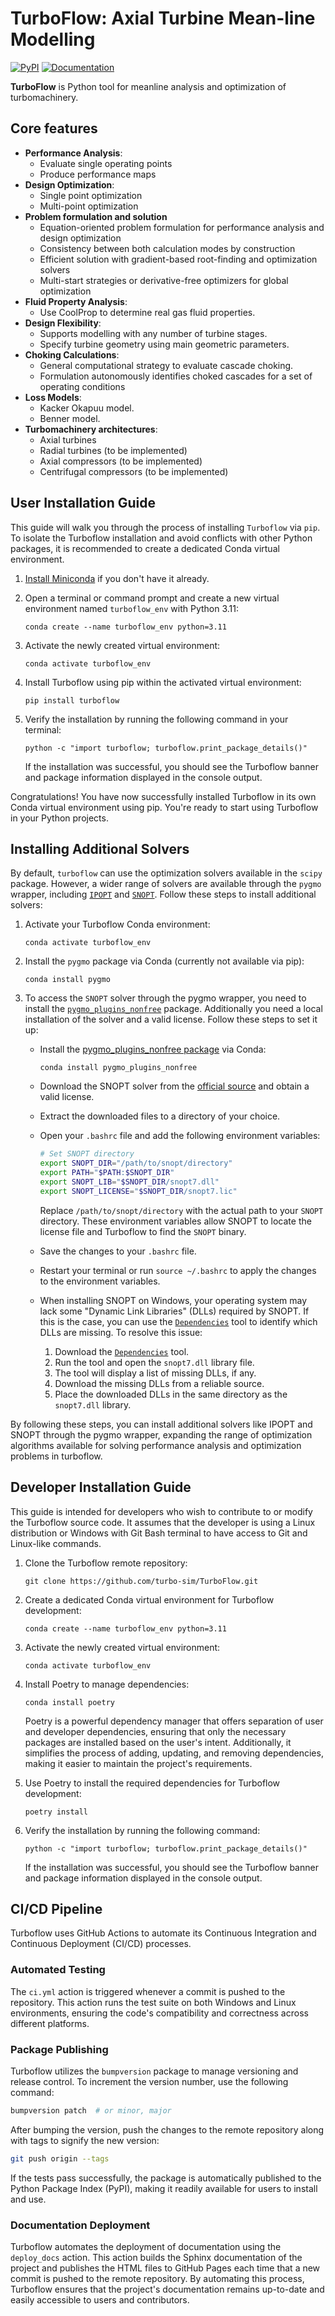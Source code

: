 
# TurboFlow: Axial Turbine Mean-line Modelling

[![PyPI](https://img.shields.io/pypi/v/turboflow.svg)](https://pypi.org/project/turboflow/)
[![Documentation](https://img.shields.io/badge/docs-latest-blue.svg)](https://turbo-sim.github.io/TurboFlow/)

**TurboFlow** is Python tool for meanline analysis and optimization of turbomachinery.


## Core features

- **Performance Analysis**: 
  - Evaluate single operating points
  - Produce performance maps
- **Design Optimization**: 
  - Single point optimization
  - Multi-point optimization
- **Problem formulation and solution**
  - Equation-oriented problem formulation for performance analysis and design optimization
  - Consistency between both calculation modes by construction
  - Efficient solution with gradient-based root-finding and optimization solvers
  - Multi-start strategies or derivative-free optimizers for global optimization
- **Fluid Property Analysis**:
  - Use CoolProp to determine real gas fluid properties.
- **Design Flexibility**: 
  - Supports modelling with any number of turbine stages.
  - Specify turbine geometry using main geometric parameters.
- **Choking Calculations**:
  - General computational strategy to evaluate cascade choking.
  - Formulation autonomously identifies choked cascades for a set of operating conditions
- **Loss Models**: 
  - Kacker Okapuu model.
  - Benner model.
- **Turbomachinery architectures**:
  - Axial turbines
  - Radial turbines (to be implemented)
  - Axial compressors (to be implemented)
  - Centrifugal compressors (to be implemented)


## User Installation Guide

This guide will walk you through the process of installing `Turboflow` via `pip`. To isolate the Turboflow installation and avoid conflicts with other Python packages, it is recommended to create a dedicated Conda virtual environment.

1. [Install Miniconda](https://docs.anaconda.com/free/miniconda/miniconda-install/) if you don't have it already.

2. Open a terminal or command prompt and create a new virtual environment named `turboflow_env` with Python 3.11:
   ```
   conda create --name turboflow_env python=3.11
   ```

3. Activate the newly created virtual environment:
   ```
   conda activate turboflow_env
   ```

4. Install Turboflow using pip within the activated virtual environment:
   ```
   pip install turboflow
   ```

5. Verify the installation by running the following command in your terminal:
   ```
   python -c "import turboflow; turboflow.print_package_details()"
   ```

   If the installation was successful, you should see the Turboflow banner and package information displayed in the console output.

Congratulations! You have now successfully installed Turboflow in its own Conda virtual environment using pip. You're ready to start using Turboflow in your Python projects.


## Installing Additional Solvers

By default, `turboflow` can use the optimization solvers available in the `scipy` package. However, a wider range of solvers are available through the `pygmo` wrapper, including [`IPOPT`](https://coin-or.github.io/Ipopt/) and [`SNOPT`](https://ccom.ucsd.edu/~optimizers/docs/snopt/introduction.html). Follow these steps to install additional solvers:

1. Activate your Turboflow Conda environment:
   ```
   conda activate turboflow_env
   ```

2. Install the `pygmo` package via Conda (currently not available via pip):
   ```
   conda install pygmo
   ```

3. To access the `SNOPT` solver through the pygmo wrapper, you need to install the [`pygmo_plugins_nonfree`](https://ccom.ucsd.edu/~optimizers/solvers/snopt/) package. Additionally you need a local installation of the solver and a valid license. Follow these steps to set it up:
   - Install the [pygmo_plugins_nonfree package](https://esa.github.io/pagmo_plugins_nonfree/) via Conda:
      ```
      conda install pygmo_plugins_nonfree
      ```
   - Download the SNOPT solver from the [official source](https://ccom.ucsd.edu/~optimizers/solvers/snopt/) and obtain a valid license.
   - Extract the downloaded files to a directory of your choice.
   - Open your `.bashrc` file and add the following environment variables:

     ```bash
     # Set SNOPT directory
     export SNOPT_DIR="/path/to/snopt/directory"
     export PATH="$PATH:$SNOPT_DIR"
     export SNOPT_LIB="$SNOPT_DIR/snopt7.dll"
     export SNOPT_LICENSE="$SNOPT_DIR/snopt7.lic"
     ```

     Replace `/path/to/snopt/directory` with the actual path to your `SNOPT` directory.
     These environment variables allow SNOPT to locate the license file and Turboflow to find the `SNOPT` binary.

   - Save the changes to your `.bashrc` file.
   - Restart your terminal or run `source ~/.bashrc` to apply the changes to the environment variables.   
   - When installing SNOPT on Windows, your operating system may lack some "Dynamic Link Libraries" (DLLs) required by SNOPT. If this is the case, you can use the [`Dependencies`](https://lucasg.github.io/Dependencies/) tool to identify which DLLs are missing. To resolve this issue:

     1. Download the [`Dependencies`](https://lucasg.github.io/Dependencies/) tool.
     2. Run the tool and open the `snopt7.dll` library file.
     3. The tool will display a list of missing DLLs, if any.
     4. Download the missing DLLs from a reliable source.
     5. Place the downloaded DLLs in the same directory as the `snopt7.dll` library.


By following these steps, you can install additional solvers like IPOPT and SNOPT through the pygmo wrapper, expanding the range of optimization algorithms available for solving performance analysis and optimization problems in turboflow.


## Developer Installation Guide

This guide is intended for developers who wish to contribute to or modify the Turboflow source code. It assumes that the developer is using a Linux distribution or Windows with Git Bash terminal to have access to Git and Linux-like commands.

1. Clone the Turboflow remote repository:
   ```
   git clone https://github.com/turbo-sim/TurboFlow.git
   ```

2. Create a dedicated Conda virtual environment for Turboflow development:
   ```
   conda create --name turboflow_env python=3.11
   ```

3. Activate the newly created virtual environment:
   ```
   conda activate turboflow_env
   ```

4. Install Poetry to manage dependencies:
   ```
   conda install poetry
   ```
   Poetry is a powerful dependency manager that offers separation of user and developer dependencies, ensuring that only the necessary packages are installed based on the user's intent. Additionally, it simplifies the process of adding, updating, and removing dependencies, making it easier to maintain the project's requirements.

5. Use Poetry to install the required dependencies for Turboflow development:
   ```
   poetry install
   ```

6. Verify the installation by running the following command:
   ```
   python -c "import turboflow; turboflow.print_package_details()"
   ```

   If the installation was successful, you should see the Turboflow banner and package information displayed in the console output.




## CI/CD Pipeline

Turboflow uses GitHub Actions to automate its Continuous Integration and Continuous Deployment (CI/CD) processes.

### Automated Testing

The `ci.yml` action is triggered whenever a commit is pushed to the repository. This action runs the test suite on both Windows and Linux environments, ensuring the code's compatibility and correctness across different platforms.

### Package Publishing

Turboflow utilizes the `bumpversion` package to manage versioning and release control. To increment the version number, use the following command:

```bash
bumpversion patch  # or minor, major
```

After bumping the version, push the changes to the remote repository along with tags to signify the new version:

```bash
git push origin --tags
```

If the tests pass successfully, the package is automatically published to the Python Package Index (PyPI), making it readily available for users to install and use.

### Documentation Deployment

Turboflow automates the deployment of documentation using the `deploy_docs` action. This action builds the Sphinx documentation of the project and publishes the HTML files to GitHub Pages each time that a new commit is pushed to the remote repository. By automating this process, Turboflow ensures that the project's documentation remains up-to-date and easily accessible to users and contributors.



